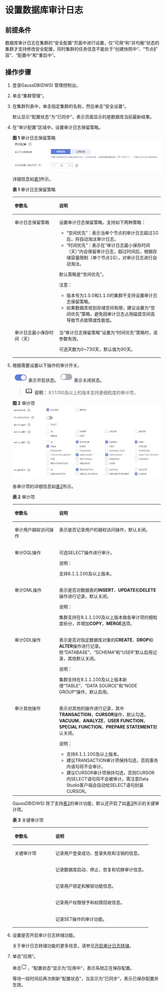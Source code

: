 # 设置数据库审计日志<a name="ZH-CN_TOPIC_0000001098656870"></a>

## 前提条件<a name="section6488541984957"></a>

数据库审计日志在集群的“安全配置“页面中进行设置，仅“可用“和“非均衡“状态的集群才支持修改安全配置，同时集群的任务信息不能处于“创建快照中“、“节点扩容“、“配置中“和“重启中“。

## 操作步骤<a name="section37372909114419"></a>

1.  登录GaussDB\(DWS\) 管理控制台。
2.  单击“集群管理“。
3.  在集群列表中，单击指定集群的名称，然后单击“安全设置“。

    默认显示“配置状态“为“已同步“，表示页面显示的是数据库当前最新结果。

4.  在“审计配置“区域中，设置审计日志保留策略。

    **图 1**  审计日志保留策略<a name="fig19765889114628"></a>  
    ![](figures/审计日志保留策略.png "审计日志保留策略")

    详细信息如[表1](#table6661375615299)所示。

    **表 1**  审计日志保留策略

    <a name="table6661375615299"></a>
    <table><thead align="left"><tr id="row1350660815299"><th class="cellrowborder" valign="top" width="30%" id="mcps1.2.3.1.1"><p id="p2029345315299"><a name="p2029345315299"></a><a name="p2029345315299"></a>参数名</p>
    </th>
    <th class="cellrowborder" valign="top" width="70%" id="mcps1.2.3.1.2"><p id="p3315697815299"><a name="p3315697815299"></a><a name="p3315697815299"></a>说明</p>
    </th>
    </tr>
    </thead>
    <tbody><tr id="row136071215299"><td class="cellrowborder" valign="top" width="30%" headers="mcps1.2.3.1.1 "><p id="p4310885415299"><a name="p4310885415299"></a><a name="p4310885415299"></a>审计日志保留策略</p>
    </td>
    <td class="cellrowborder" valign="top" width="70%" headers="mcps1.2.3.1.2 "><p id="p215632515299"><a name="p215632515299"></a><a name="p215632515299"></a>设置审计日志保留策略，支持如下两种策略：</p>
    <a name="ul1940693315299"></a><a name="ul1940693315299"></a><ul id="ul1940693315299"><li><span class="parmvalue" id="parmvalue2845770315299"><a name="parmvalue2845770315299"></a><a name="parmvalue2845770315299"></a>“空间优先”</span>：表示当单个节点的审计日志超过1G后，将自动淘汰审计日志。</li><li><span class="parmvalue" id="parmvalue2337262215299"><a name="parmvalue2337262215299"></a><a name="parmvalue2337262215299"></a>“时间优先”</span>：表示在<span class="parmname" id="parmname902701315299"><a name="parmname902701315299"></a><a name="parmname902701315299"></a>“审计日志最小保存时间（天）”</span>内会保留审计日志，超过时间后，根据存储容量限制（单个节点1G），对审计日志进行自动淘汰。</li></ul>
    <p id="p1413425815299"><a name="p1413425815299"></a><a name="p1413425815299"></a>默认策略是<span class="parmvalue" id="parmvalue6009946215299"><a name="parmvalue6009946215299"></a><a name="parmvalue6009946215299"></a>“空间优先”</span>。</p>
    <div class="caution" id="note132121831161814"><a name="note132121831161814"></a><a name="note132121831161814"></a><span class="cautiontitle"> 注意： </span><div class="cautionbody"><a name="ul4637103712186"></a><a name="ul4637103712186"></a><ul id="ul4637103712186"><li>版本号为1.0.0和1.1.0的集群不支持设置审计日志保留策略。</li><li>如果数据库规划存储空间有限，建议设置为“空间优先”策略，避免因审计日志占用磁盘空间高导致节点故障或性能低。</li></ul>
    </div></div>
    </td>
    </tr>
    <tr id="row5752884715299"><td class="cellrowborder" valign="top" width="30%" headers="mcps1.2.3.1.1 "><p id="p2932501615299"><a name="p2932501615299"></a><a name="p2932501615299"></a>审计日志最小保存时间（天）</p>
    </td>
    <td class="cellrowborder" valign="top" width="70%" headers="mcps1.2.3.1.2 "><p id="p2651609415299"><a name="p2651609415299"></a><a name="p2651609415299"></a>当<span class="parmname" id="parmname3731825515299"><a name="parmname3731825515299"></a><a name="parmname3731825515299"></a>“审计日志保留策略”</span>设置为<span class="parmvalue" id="parmvalue31997615299"><a name="parmvalue31997615299"></a><a name="parmvalue31997615299"></a>“时间优先”</span>策略时，该参数有效。</p>
    <p id="p986111245371"><a name="p986111245371"></a><a name="p986111245371"></a>可选天数为0~730天，默认值为90天。</p>
    </td>
    </tr>
    </tbody>
    </table>

5.  根据需要设置以下操作的审计开关。

    ![](figures/dws_icon_on.png)表示开启状态。![](figures/dws_icon_off.png)表示关闭状态。

    >![](public_sys-resources/icon-note.gif) **说明：** 
    >8.1.1.100及以上的版本支持更细粒度的审计项。

    **图 2**  审计项<a name="fig1438520111353"></a>  
    ![](figures/审计项.png "审计项")

    各审计项的详细信息如[表2](#table48954270153356)所示。

    **表 2**  审计项

    <a name="table48954270153356"></a>
    <table><thead align="left"><tr id="row11786533153356"><th class="cellrowborder" valign="top" width="30%" id="mcps1.2.3.1.1"><p id="p15185148153356"><a name="p15185148153356"></a><a name="p15185148153356"></a>参数名</p>
    </th>
    <th class="cellrowborder" valign="top" width="70%" id="mcps1.2.3.1.2"><p id="p22037438153356"><a name="p22037438153356"></a><a name="p22037438153356"></a>说明</p>
    </th>
    </tr>
    </thead>
    <tbody><tr id="row40202069153356"><td class="cellrowborder" valign="top" width="30%" headers="mcps1.2.3.1.1 "><p id="p35142185153356"><a name="p35142185153356"></a><a name="p35142185153356"></a>审计用户越权访问操作</p>
    </td>
    <td class="cellrowborder" valign="top" width="70%" headers="mcps1.2.3.1.2 "><p id="p27944737153356"><a name="p27944737153356"></a><a name="p27944737153356"></a>表示是否记录用户的越权访问操作，默认关闭。</p>
    </td>
    </tr>
    <tr id="row6485163795419"><td class="cellrowborder" valign="top" width="30%" headers="mcps1.2.3.1.1 "><p id="p16485103715543"><a name="p16485103715543"></a><a name="p16485103715543"></a>审计DQL操作</p>
    </td>
    <td class="cellrowborder" valign="top" width="70%" headers="mcps1.2.3.1.2 "><p id="p248573785417"><a name="p248573785417"></a><a name="p248573785417"></a>可选SELECT操作进行审计。</p>
    <div class="note" id="note12507163581411"><a name="note12507163581411"></a><a name="note12507163581411"></a><span class="notetitle"> 说明： </span><div class="notebody"><p id="p350713519144"><a name="p350713519144"></a><a name="p350713519144"></a>支持8.1.1.100及以上版本。</p>
    </div></div>
    </td>
    </tr>
    <tr id="row48931238153356"><td class="cellrowborder" valign="top" width="30%" headers="mcps1.2.3.1.1 "><p id="p4007327153356"><a name="p4007327153356"></a><a name="p4007327153356"></a>审计DML操作</p>
    </td>
    <td class="cellrowborder" valign="top" width="70%" headers="mcps1.2.3.1.2 "><p id="p5704152115233"><a name="p5704152115233"></a><a name="p5704152115233"></a>表示是否对数据表的<strong id="b35660574153356"><a name="b35660574153356"></a><a name="b35660574153356"></a>INSERT</strong>、<strong id="b52509711153356"><a name="b52509711153356"></a><a name="b52509711153356"></a>UPDATE</strong>和<strong id="b2825353153356"><a name="b2825353153356"></a><a name="b2825353153356"></a>DELETE</strong>操作进行记录，默认关闭。</p>
    <div class="note" id="note82981529133110"><a name="note82981529133110"></a><a name="note82981529133110"></a><span class="notetitle"> 说明： </span><div class="notebody"><p id="p251403711318"><a name="p251403711318"></a><a name="p251403711318"></a><span id="ph251410371319"><a name="ph251410371319"></a><a name="ph251410371319"></a>集群支持在8.1.1.100及以上版本做各审计项的细粒度拆分，并增加<strong id="b551503717310"><a name="b551503717310"></a><a name="b551503717310"></a>COPY</strong>，<strong id="b135151372311"><a name="b135151372311"></a><a name="b135151372311"></a>MERGE</strong>选项。</span></p>
    </div></div>
    </td>
    </tr>
    <tr id="row18951113153356"><td class="cellrowborder" valign="top" width="30%" headers="mcps1.2.3.1.1 "><p id="p58645179153356"><a name="p58645179153356"></a><a name="p58645179153356"></a>审计DDL操作</p>
    </td>
    <td class="cellrowborder" valign="top" width="70%" headers="mcps1.2.3.1.2 "><p id="p1182114653320"><a name="p1182114653320"></a><a name="p1182114653320"></a>表示是否对指定数据库对象的<strong id="b3989363153356"><a name="b3989363153356"></a><a name="b3989363153356"></a>CREATE</strong>、<strong id="b35904272153356"><a name="b35904272153356"></a><a name="b35904272153356"></a>DROP</strong>和<strong id="b54702997153356"><a name="b54702997153356"></a><a name="b54702997153356"></a>ALTER</strong>操作进行记录。除<span class="parmname" id="parmname22564932153356"><a name="parmname22564932153356"></a><a name="parmname22564932153356"></a>“DATABASE”</span>、<span class="parmname" id="parmname1757796153356"><a name="parmname1757796153356"></a><a name="parmname1757796153356"></a>“SCHEMA”</span>和<span class="parmname" id="parmname15820167153356"><a name="parmname15820167153356"></a><a name="parmname15820167153356"></a>“USER”</span>默认启用记录，其他默认关闭。</p>
    <div class="note" id="note10788146153312"><a name="note10788146153312"></a><a name="note10788146153312"></a><span class="notetitle"> 说明： </span><div class="notebody"><p id="p8788136153310"><a name="p8788136153310"></a><a name="p8788136153310"></a>集群支持在8.1.1.100及以上版本新增<span class="parmname" id="parmname188841744516"><a name="parmname188841744516"></a><a name="parmname188841744516"></a>“TABLE”</span>、<span class="parmname" id="parmname38843416517"><a name="parmname38843416517"></a><a name="parmname38843416517"></a>“DATA SOURCE”</span>和<span class="parmname" id="parmname1888420410519"><a name="parmname1888420410519"></a><a name="parmname1888420410519"></a>“NODE GROUP”</span>操作，默认启用。</p>
    </div></div>
    <p id="p52639045153356"><a name="p52639045153356"></a><a name="p52639045153356"></a></p>
    </td>
    </tr>
    <tr id="row58261120185513"><td class="cellrowborder" valign="top" width="30%" headers="mcps1.2.3.1.1 "><p id="p20826132035519"><a name="p20826132035519"></a><a name="p20826132035519"></a>审计其他操作</p>
    </td>
    <td class="cellrowborder" valign="top" width="70%" headers="mcps1.2.3.1.2 "><p id="p118261920185518"><a name="p118261920185518"></a><a name="p118261920185518"></a>表示对其他的操作进行记录，其中<strong id="b7423142172918"><a name="b7423142172918"></a><a name="b7423142172918"></a>TRANSACTION</strong>，<strong id="b463910472291"><a name="b463910472291"></a><a name="b463910472291"></a>CURSOR</strong>操作，默认勾选，<strong id="b519565212916"><a name="b519565212916"></a><a name="b519565212916"></a>VACUUM</strong>，<strong id="b182301531309"><a name="b182301531309"></a><a name="b182301531309"></a>ANALYZE</strong>，<strong id="b13209912173011"><a name="b13209912173011"></a><a name="b13209912173011"></a>USER FUNCTION</strong>，<strong id="b10307121833019"><a name="b10307121833019"></a><a name="b10307121833019"></a>SPECIAL FUNCTION</strong>，<strong id="b9951924183019"><a name="b9951924183019"></a><a name="b9951924183019"></a>PREPARE STATEMENT</strong>默认关闭。</p>
    <div class="note" id="note586113211168"><a name="note586113211168"></a><a name="note586113211168"></a><span class="notetitle"> 说明： </span><div class="notebody"><a name="ul689495812213"></a><a name="ul689495812213"></a><ul id="ul689495812213"><li>支持8.1.1.100及以上版本。</li><li>建议TRANSACTION审计项保持勾选，否则事务内语句将不会审计。</li><li>建议CURSOR审计项保持勾选，否则CURSOR内SELECT语句将不会被审计。需注意Data Studio客户端会自动给SELECT语句封装CURSOR。</li></ul>
    </div></div>
    </td>
    </tr>
    </tbody>
    </table>

    GaussDB\(DWS\) 除了支持[表2](#table48954270153356)的审计功能，默认还开启了如[表3](#table24262392153654)所示的关键审计项。

    **表 3**  关键审计项

    <a name="table24262392153654"></a>
    <table><thead align="left"><tr id="row1697543153654"><th class="cellrowborder" valign="top" width="30%" id="mcps1.2.3.1.1"><p id="p3283271153654"><a name="p3283271153654"></a><a name="p3283271153654"></a>参数名</p>
    </th>
    <th class="cellrowborder" valign="top" width="70%" id="mcps1.2.3.1.2"><p id="p64618408153654"><a name="p64618408153654"></a><a name="p64618408153654"></a>说明</p>
    </th>
    </tr>
    </thead>
    <tbody><tr id="row66708561153654"><td class="cellrowborder" rowspan="5" valign="top" width="30%" headers="mcps1.2.3.1.1 "><p id="p34684395153654"><a name="p34684395153654"></a><a name="p34684395153654"></a>关键审计项</p>
    </td>
    <td class="cellrowborder" valign="top" width="70%" headers="mcps1.2.3.1.2 "><p id="p51991696153654"><a name="p51991696153654"></a><a name="p51991696153654"></a>记录用户登录成功、登录失败和注销的信息。</p>
    </td>
    </tr>
    <tr id="row65272081153654"><td class="cellrowborder" valign="top" headers="mcps1.2.3.1.1 "><p id="p52547180153654"><a name="p52547180153654"></a><a name="p52547180153654"></a>记录数据库启动、停止、恢复和切换审计信息。</p>
    </td>
    </tr>
    <tr id="row3162576153654"><td class="cellrowborder" valign="top" headers="mcps1.2.3.1.1 "><p id="p54842140153654"><a name="p54842140153654"></a><a name="p54842140153654"></a>记录用户锁定和解锁功能信息。</p>
    </td>
    </tr>
    <tr id="row23817212153654"><td class="cellrowborder" valign="top" headers="mcps1.2.3.1.1 "><p id="p50146049153654"><a name="p50146049153654"></a><a name="p50146049153654"></a>记录用户权限授予和权限回收信息。</p>
    </td>
    </tr>
    <tr id="row48661263153654"><td class="cellrowborder" valign="top" headers="mcps1.2.3.1.1 "><p id="p49248264153654"><a name="p49248264153654"></a><a name="p49248264153654"></a>记录SET操作的审计功能。</p>
    </td>
    </tr>
    </tbody>
    </table>

6.  设置是否开启审计日志转储功能。

    关于审计日志转储功能的更多信息，请参见[开启审计日志转储](转储数据库审计日志.md#section8182105814130)。

7.  单击“应用“。

    单击![](figures/zh-cn_image_0000001098657050.png)，“配置状态“显示为“应用中“，表示系统正在保存配置。

    等待一段时间后再次刷新“配置状态“，当显示为“已同步“，表示已保存配置并生效。


